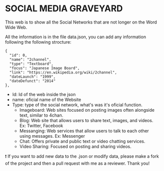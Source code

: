 # SOCIAL MEDIA GRAVEYARD

This web is to show all the Social Networks that are not longer on the Word Wide Web.



All the information is in the file data.json, you can add any information following the following strocture:

    {
      "id": 0,
      "name": "2channel",
      "type": "Textboard",
      "focus": "Japanese Image Board",
      "link": "https://en.wikipedia.org/wiki/2channel",
      "dateLaunch": "1999",
      "dateDefunct": "2014"
    },


- Id: Id of the web inside the json
- name: oficial name of the Website 
- Type: type of the social network, what's was it's oficial function. 
    - Imageboard: Web sites focused on posting images often alongside text, similar to 4chan.
    - Blog: Web site that allows users to share text, images, and videos. Ex: Twitter, Facebook
    - Messanging: Web services that allow users to talk to each other using messages. Ex: Messenger
    - Chat: Offers private and public text or video chatting services.
    - Video Sharing: Focused on posting and sharing videos.

❗ If you want to add new data to the .json or modify data, please make a fork of the project and then a pull request with me as a reviewer. Thank you!
